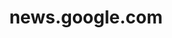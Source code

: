 ---
layout: showcase
title: "news.google.com"
description: "news showcase"
showcase:
  written_on: 2014-01-01
  updated_on: 2014-02-02
  collection: spotlight
---